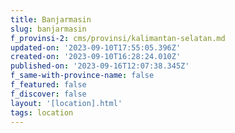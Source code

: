 ```yaml
---
title: Banjarmasin
slug: banjarmasin
f_provinsi-2: cms/provinsi/kalimantan-selatan.md
updated-on: '2023-09-10T17:55:05.396Z'
created-on: '2023-09-10T16:28:24.010Z'
published-on: '2023-09-16T12:07:38.345Z'
f_same-with-province-name: false
f_featured: false
f_discover: false
layout: '[location].html'
tags: location
---
```



